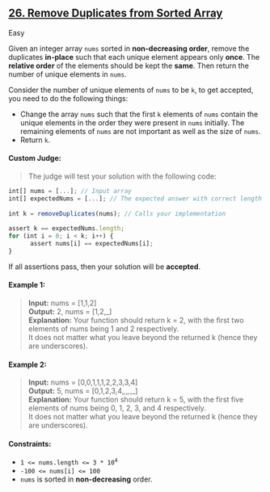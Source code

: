 ## [26. Remove Duplicates from Sorted Array](https://leetcode.com/problems/remove-duplicates-from-sorted-array/)

Easy

Given an integer array <code>nums</code> sorted in __non-decreasing order__, remove the duplicates __in-place__ such that each unique element 
appears only __once__. The __relative order__ of the elements should be kept the __same__. Then return the number of unique 
elements in <code>nums</code>.

Consider the number of unique elements of <code>nums</code> to be <code>k</code>, to get accepted, you need to do the following things:

- Change the array <code>nums</code> such that the first <code>k</code> elements of <code>nums</code> contain the unique elements
in the order they were present in <code>nums</code> initially. The remaining elements of <code>nums</code> are not important as
well as the size of <code>nums</code>.
- Return <code>k</code>.

#### Custom Judge:

> The judge will test your solution with the following code:  

```javascript
int[] nums = [...]; // Input array  
int[] expectedNums = [...]; // The expected answer with correct length  
 
int k = removeDuplicates(nums); // Calls your implementation  
 
assert k == expectedNums.length;  
for (int i = 0; i < k; i++) {  
      assert nums[i] == expectedNums[i];  
}
```

If all assertions pass, then your solution will be __accepted__.
 
#### Example 1:

> __Input:__ nums = [1,1,2]  
> __Output:__ 2, nums = [1,2,_]  
> __Explanation:__ Your function should return k = 2, with the first two elements of nums being 1 and 2 respectively.  
> It does not matter what you leave beyond the returned k (hence they are underscores).

#### Example 2:

> __Input:__ nums = [0,0,1,1,1,2,2,3,3,4]  
> __Output:__ 5, nums = [0,1,2,3,4,_,_,_,_,_]  
> __Explanation:__ Your function should return k = 5, with the first five elements of nums being 0, 1, 2, 3, and 4 respectively.  
> It does not matter what you leave beyond the returned k (hence they are underscores).

#### Constraints:

- <code>1 <= nums.length <= 3 * 10<sup>4</sup></code>
- <code>-100 <= nums[i] <= 100</code>
- <code>nums</code> is sorted in __non-decreasing__ order.
